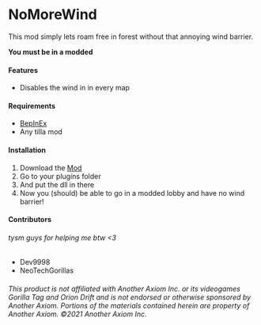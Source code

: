 # **NoMoreWind**
This mod simply lets roam free in forest without that annoying wind barrier.

**You must be in a modded**

#### **Features**
- Disables the wind in in every map


#### **Requirements**
 - [BepInEx](<https://github.com/BepInEx/BepInEx/releases/latest>)
 - Any tilla mod


#### **Installation**
1. Download the [Mod](https://github.com/defaultuser0-nerd/NoMoreWind/releases/latest)
2. Go to your plugins folder
3. And put the dll in there
4. Now you (should) be able to go in a modded lobby and have no wind barrier!

#### Contributors
###### tysm guys for helping me btw <3
- Dev9998
- NeoTechGorillas

###### This product is not affiliated with Another Axiom Inc. or its videogames Gorilla Tag and Orion Drift and is not endorsed or otherwise sponsored by Another Axiom. Portions of the materials contained herein are property of Another Axiom. ©2021 Another Axiom Inc.
